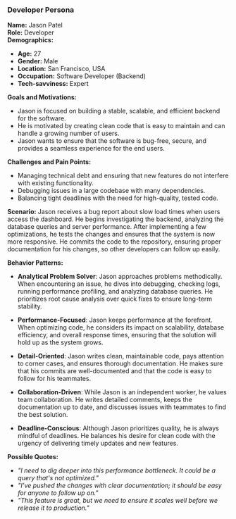 ### **Developer Persona**

**Name:** Jason Patel  
**Role:** Developer  
**Demographics:**  
- **Age:** 27  
- **Gender:** Male  
- **Location:** San Francisco, USA  
- **Occupation:** Software Developer (Backend)  
- **Tech-savviness:** Expert

**Goals and Motivations:**
- Jason is focused on building a stable, scalable, and efficient backend for the software.
- He is motivated by creating clean code that is easy to maintain and can handle a growing number of users.
- Jason wants to ensure that the software is bug-free, secure, and provides a seamless experience for the end users.

**Challenges and Pain Points:**
- Managing technical debt and ensuring that new features do not interfere with existing functionality.
- Debugging issues in a large codebase with many dependencies.
- Balancing tight deadlines with the need for high-quality, tested code.

**Scenario:**
Jason receives a bug report about slow load times when users access the dashboard. He begins investigating the backend, analyzing the database queries and server performance. After implementing a few optimizations, he tests the changes and ensures that the system is now more responsive. He commits the code to the repository, ensuring proper documentation for his changes, so other developers can follow up easily.

**Behavior Patterns:**

- **Analytical Problem Solver**: Jason approaches problems methodically. When encountering an issue, he dives into debugging, checking logs, running performance profiling, and analyzing database queries. He prioritizes root cause analysis over quick fixes to ensure long-term stability.

- **Performance-Focused**: Jason keeps performance at the forefront. When optimizing code, he considers its impact on scalability, database efficiency, and overall response times, ensuring that the solution will hold up as the system grows.

- **Detail-Oriented**: Jason writes clean, maintainable code, pays attention to corner cases, and ensures thorough documentation. He makes sure that his commits are well-documented and that the code is easy to follow for his teammates.

- **Collaboration-Driven**: While Jason is an independent worker, he values team collaboration. He writes detailed comments, keeps the documentation up to date, and discusses issues with teammates to find the best solution.

- **Deadline-Conscious**: Although Jason prioritizes quality, he is always mindful of deadlines. He balances his desire for clean code with the urgency of delivering timely updates and new features.

**Possible Quotes:**

- *"I need to dig deeper into this performance bottleneck. It could be a query that's not optimized."*
- *"I’ve pushed the changes with clear documentation; it should be easy for anyone to follow up on."*
- *"This feature is great, but we need to ensure it scales well before we release it to production."*
